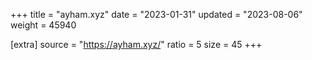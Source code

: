 +++
title = "ayham.xyz"
date = "2023-01-31"
updated = "2023-08-06"
weight = 45940

[extra]
source = "https://ayham.xyz/"
ratio = 5
size = 45
+++

